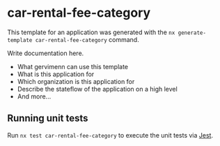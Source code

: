# car-rental-fee-category

This template for an application was generated with the `nx generate-template car-rental-fee-category` command.

Write documentation here.

- What gervimenn can use this template
- What is this application for
- Which organization is this application for
- Describe the stateflow of the application on a high level
- And more...

## Running unit tests

Run `nx test car-rental-fee-category` to execute the unit tests via [Jest](https://jestjs.io).
